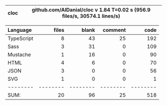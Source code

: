 
cloc|github.com/AlDanial/cloc v 1.84  T=0.02 s (956.9 files/s, 30574.1 lines/s)
--- | ---

Language|files|blank|comment|code
:-------|-------:|-------:|-------:|-------:
TypeScript|8|43|25|192
Sass|3|31|0|109
Mustache|1|16|0|90
HTML|4|6|0|70
JSON|3|0|0|56
SVG|1|0|0|1
--------|--------|--------|--------|--------
SUM:|20|96|25|518

